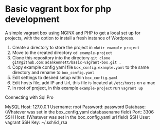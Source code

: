 # Basic vagrant box for php development
A simple vagrant box using NGINX and PHP to get a local set up for projects, with the option to install a fresh instance of Wordpress.

1. Create a directory to store the project in `mkdir example-project`
2. Move to the created directory `cd example-project`
3. Clone this repository into the directory `git clone git@github.com:adamkennett/basic-vagrant-box.git .`
4. Copy example config yaml file `box_config.example.yaml` to the same directory and rename to `box_config.yaml`
5. Edit settings to desired setup within `box_config.yaml`
6. Edit hosts file, add IP and Url, this file is located at `/etc/hosts` on a mac
7. In root of project, in this example `example-project` run `vagrant up` 

Connecting with Sql Pro

MySQL Host: 127.0.0.1
Username: root
Password: password
Database: (Whatever was set in the box_config.yaml databasename field)
Port: 3306
SSH Host: (Whatever was set in the box_config.yaml url field)
SSH User: vagrant
SSH Key: ~/.ssh/id_rsa
